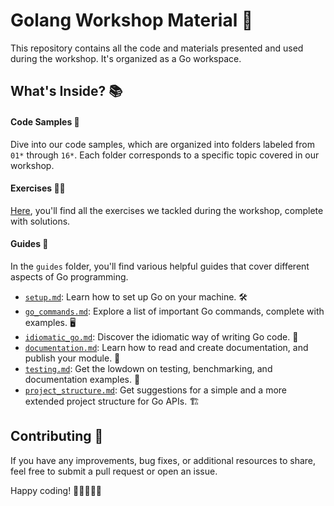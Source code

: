 # Golang Workshop Material 🎈

This repository contains all the code and materials presented and used during the workshop.
It's organized as a Go workspace.

## What's Inside? 📚

#### Code Samples 📁

Dive into our code samples, which are organized into folders labeled from `01*` through `16*`.
Each folder corresponds to a specific topic covered in our workshop.

#### Exercises 🏋️‍♀️

[Here](https://github.com/valeriatisch/golang-workshop/tree/main/exercises), you'll find all the exercises we tackled during the workshop, complete with solutions.

#### Guides 📖

In the `guides` folder, you'll find various helpful guides that cover different aspects of Go programming.

- [`setup.md`](https://github.com/valeriatisch/golang-workshop/blob/main/guides/setup.md): Learn how to set up Go on your machine. 🛠️
- [`go_commands.md`](https://github.com/valeriatisch/golang-workshop/blob/main/guides/go_commands.md): Explore a list of important Go commands, complete with examples. 🖥️
- [`idiomatic_go.md`](https://github.com/valeriatisch/golang-workshop/blob/main/guides/idiomatic_go.md): Discover the idiomatic way of writing Go code. 🧐
- [`documentation.md`](https://github.com/valeriatisch/golang-workshop/blob/main/guides/documentation.md): Learn how to read and create documentation, and publish your module. 📝
- [`testing.md`](https://github.com/valeriatisch/golang-workshop/blob/main/guides/testing.md): Get the lowdown on testing, benchmarking, and documentation examples. 🧪
- [`project_structure.md`](https://github.com/valeriatisch/golang-workshop/blob/main/guides/project_structure.md): Get suggestions for a simple and a more extended project structure for Go APIs. 🏗️

## Contributing 🤝

If you have any improvements, bug fixes, or additional resources to share, feel free to submit a pull request or open an issue.

Happy coding! 🎉👩‍💻👨‍💻
